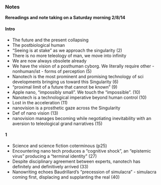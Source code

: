 ### Notes 
**Rereadings and note taking on a Saturday morning 2/8/14**


#### Intro


   * The future and the present collapsing
   * The postbiological human
   * “Seeing is at stake” as we approach the singularity (2)
   * There is no more teleology of man, we move into infinity
   *  We are now always obsolete already
   * We have the vision of a posthuman cyborg.  We literally require other - nonhuman/ist - forms of perception (5)
   * Nanotech is the most prominent and promising technology of sci developments bringing us toward this Singularity (6)
   * “proximal limit of a future that cannot be known” (9)
   * Apple nano, “impossibly small”.  We touch the “impossible”.  (10)
   * Nanotech is a technological imperative beyond human control (10)
   * Lost in the acceleration (11)
   * nanovision is a prosthetic gaze across the Singularity
   * Def of nano vision (13) 
   * nanovision manages becoming while negotiating inevitability with an aversion to teleological grand narratives (15)

#### 1

   * Science and science fiction coterminous (p25)
   * Encountering nano tech produces a “cognitive shock”, an “epistemic virus” producing a “terminal identity" (27)
   * Despite disciplinary agreement between experts, nanotech has definitely and definitively arrived (33)
   * Nanowriting echoes Baudrillard’s “precession of simulacra” - simulacra coming first, displacing and supplanting the real (40)
